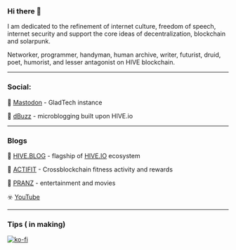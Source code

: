 ### Hi there 👋

I am dedicated to the refinement of internet culture, freedom of speech, internet security and support the core ideas of decentralization, blockchain and solarpunk. 

Networker, programmer, handyman, human archive, writer, futurist, druid, poet, humorist, and lesser antagonist on HIVE blockchain.

---

### Social: 

💬   <a title="GladTech " rel="me" href="https://gladtech.social/@aschatria">Mastodon</a> - GladTech instance

💬 [dBuzz](https://d.buzz/profile/@aschatria) - microblogging built upon HIVE.io

---

### Blogs 

📘 <a title="Hive.BLOG" href="https://hive.blog/@aschatria/posts">HIVE.BLOG</a> - flagship of [HIVE.IO](https://hive.io) ecosystem

📘 <a title="Actifit - fitness tracker" href="https://actifit.io/aschatria">ACTIFIT</a> - Crossblockchain fitness activity and rewards

<!--

### Blogs ( currently paused, in making) -->
  
📕  <a title="PranzEU decentralized movie review website" href="https://pranz.eu/">PRANZ</a> - entertainment and movies

<!--  
📕  [Substack](https://aschatria.substack.com/) - subscription / newsletter / blog

---

### Hiatus -->

☣️  [YouTube](https://www.youtube.com/@aschatria)

<!--
☣️  [LinkedIn](https://www.linkedin.com/in/aschatria/)
-->
---


### Tips ( in making)

[![ko-fi](https://ko-fi.com/img/githubbutton_sm.svg)](https://ko-fi.com/X7X51B49S)


 
<!--
**aschatria/aschatria** is a ✨ _special_ ✨ repository because its `README.md` (this file) appears on your GitHub profile.

Here are some ideas to get you started:

- 🔭 I’m currently working on ...
- 🌱 I’m currently learning ...
- 👯 I’m looking to collaborate on ...
- 🤔 I’m looking for help with ...
- 💬 Ask me about ...
- 📫 How to reach me: ...
- 😄 Pronouns: ...
- ⚡ Fun fact: ...
-->
